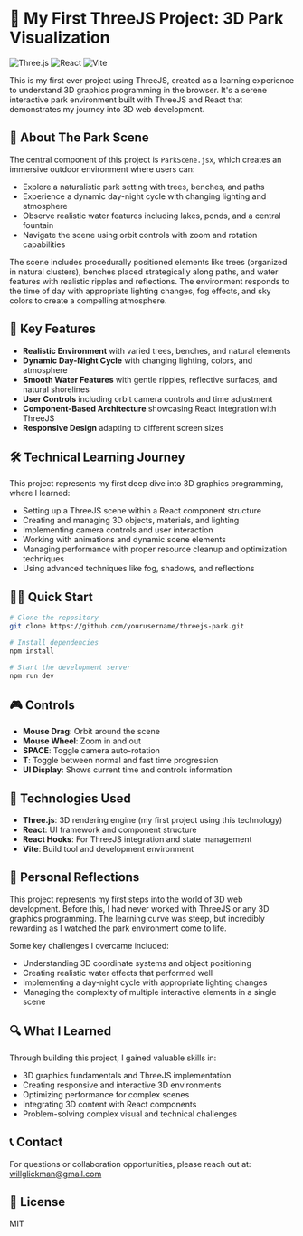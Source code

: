 # 🌳 My First ThreeJS Project: 3D Park Visualization

![Three.js](https://img.shields.io/badge/Three.js-black?style=for-the-badge&logo=three.js&logoColor=white)
![React](https://img.shields.io/badge/React-20232A?style=for-the-badge&logo=react&logoColor=61DAFB)
![Vite](https://img.shields.io/badge/Vite-B73BFE?style=for-the-badge&logo=vite&logoColor=FFD62E)

This is my first ever project using ThreeJS, created as a learning experience to understand 3D graphics programming in the browser. It's a serene interactive park environment built with ThreeJS and React that demonstrates my journey into 3D web development.

## 🌄 About The Park Scene

The central component of this project is `ParkScene.jsx`, which creates an immersive outdoor environment where users can:

- Explore a naturalistic park setting with trees, benches, and paths
- Experience a dynamic day-night cycle with changing lighting and atmosphere
- Observe realistic water features including lakes, ponds, and a central fountain
- Navigate the scene using orbit controls with zoom and rotation capabilities

The scene includes procedurally positioned elements like trees (organized in natural clusters), benches placed strategically along paths, and water features with realistic ripples and reflections. The environment responds to the time of day with appropriate lighting changes, fog effects, and sky colors to create a compelling atmosphere.

## 🚀 Key Features

- **Realistic Environment** with varied trees, benches, and natural elements
- **Dynamic Day-Night Cycle** with changing lighting, colors, and atmosphere
- **Smooth Water Features** with gentle ripples, reflective surfaces, and natural shorelines
- **User Controls** including orbit camera controls and time adjustment
- **Component-Based Architecture** showcasing React integration with ThreeJS
- **Responsive Design** adapting to different screen sizes

## 🛠️ Technical Learning Journey

This project represents my first deep dive into 3D graphics programming, where I learned:

- Setting up a ThreeJS scene within a React component structure
- Creating and managing 3D objects, materials, and lighting
- Implementing camera controls and user interaction
- Working with animations and dynamic scene elements
- Managing performance with proper resource cleanup and optimization techniques
- Using advanced techniques like fog, shadows, and reflections

## 🏃‍♂️ Quick Start

```bash
# Clone the repository
git clone https://github.com/yourusername/threejs-park.git

# Install dependencies
npm install

# Start the development server
npm run dev
```

## 🎮 Controls

- **Mouse Drag**: Orbit around the scene
- **Mouse Wheel**: Zoom in and out
- **SPACE**: Toggle camera auto-rotation
- **T**: Toggle between normal and fast time progression
- **UI Display**: Shows current time and controls information

## 🧩 Technologies Used

- **Three.js**: 3D rendering engine (my first project using this technology)
- **React**: UI framework and component structure
- **React Hooks**: For ThreeJS integration and state management
- **Vite**: Build tool and development environment

## 💭 Personal Reflections

This project represents my first steps into the world of 3D web development. Before this, I had never worked with ThreeJS or any 3D graphics programming. The learning curve was steep, but incredibly rewarding as I watched the park environment come to life.

Some key challenges I overcame included:

- Understanding 3D coordinate systems and object positioning
- Creating realistic water effects that performed well
- Implementing a day-night cycle with appropriate lighting changes
- Managing the complexity of multiple interactive elements in a single scene

## 🔍 What I Learned

Through building this project, I gained valuable skills in:

- 3D graphics fundamentals and ThreeJS implementation
- Creating responsive and interactive 3D environments
- Optimizing performance for complex scenes
- Integrating 3D content with React components
- Problem-solving complex visual and technical challenges

## 📞 Contact

For questions or collaboration opportunities, please reach out at:
[willglickman@gmail.com](mailto:willglickman@gmail.com)

## 📝 License

MIT
